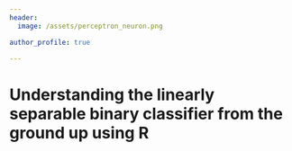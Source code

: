 ```yaml
---
header:
  image: /assets/perceptron_neuron.png

author_profile: true

---
```


# Understanding the linearly separable binary classifier from the ground up using R


